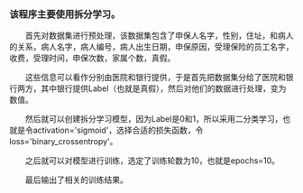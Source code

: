 ### 该程序主要使用拆分学习。

&emsp;&emsp;首先对数据集进行预处理，该数据集包含了申保人名字，性别，住址，和病人的关系，病人名字，病人编号，病人出生日期，申保原因，受理保险的员工名字，收费，受理时间，申保次数，家属个数，真假。

&emsp;&emsp;这些信息可以看作分别由医院和银行提供，于是首先把数据集分给了医院和银行两方，其中银行提供Label（也就是真假），然后对他们的数据进行处理，变为数值。

&emsp;&emsp;然后就可以创建拆分学习模型，因为Label是0和1，所以采用二分类学习，也就是令activation='sigmoid'，选择合适的损失函数，令loss='binary_crossentropy'。

&emsp;&emsp;之后就可以对模型进行训练，选定了训练轮数为10，也就是epochs=10。

&emsp;&emsp;最后输出了相关的训练结果。